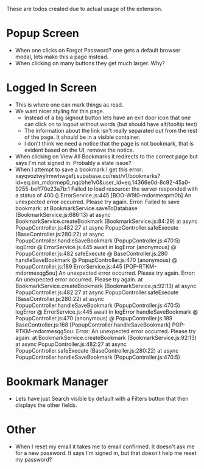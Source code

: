These are todos created due to actual usage of the extension.

# Popup Screen
- When one clicks on Forgot Password? one gets a default browser modal, lets make this a page instead.
- When clicking on many buttons they get much larger. Why?

# Logged In Screen
- This is where one can mark things as read.
- We want nicer styling for this page.
    - Instead of a big signout button lets have an exit door icon that one can click on to logout without words (but should have alt/tooltip text)
    - The information about the link isn't really separated out from the rest of the page. It should be in a visible container.
    - I don't think we need a notice that the page is not bookmark, that is evident based on the UI, remove the notice.
- When clicking on View All Bookmarks it redirects to the correct page but says I'm not signed in. Probably a state issue?
- When I attempt to save a bookmark I get this error:
xayqvoztwylrmwhwgefj.supabase.co/rest/v1/bookmarks?id=eq.bm_mdormep0_nqcbhe1v0&user_id=eq.14366e0d-8c92-45a0-9255-beff70e23a7b:1   Failed to load resource: the server responded with a status of 400 ()
ErrorService.js:445  [BOO-W9I0-mdormesprh0b] An unexpected error occurred. Please try again. Error: Failed to save bookmark: 
    at BookmarkService.saveToDatabase (BookmarkService.js:686:13)
    at async BookmarkService.createBookmark (BookmarkService.js:84:29)
    at async PopupController.js:482:27
    at async PopupController.safeExecute (BaseController.js:280:22)
    at async PopupController.handleSaveBookmark (PopupController.js:470:5)
logError @ ErrorService.js:445
await in logError
(anonymous) @ PopupController.js:482
safeExecute @ BaseController.js:280
handleSaveBookmark @ PopupController.js:470
(anonymous) @ PopupController.js:189
ErrorService.js:445  [POP-RTKM-mdormesqg5ou] An unexpected error occurred. Please try again. Error: An unexpected error occurred. Please try again.
    at BookmarkService.createBookmark (BookmarkService.js:92:13)
    at async PopupController.js:482:27
    at async PopupController.safeExecute (BaseController.js:280:22)
    at async PopupController.handleSaveBookmark (PopupController.js:470:5)
logError @ ErrorService.js:445
await in logError
handleSaveBookmark @ PopupController.js:470
(anonymous) @ PopupController.js:189
BaseController.js:168  [PopupController.handleSaveBookmark] POP-RTKM-mdormesqg5ou: Error: An unexpected error occurred. Please try again.
    at BookmarkService.createBookmark (BookmarkService.js:92:13)
    at async PopupController.js:482:27
    at async PopupController.safeExecute (BaseController.js:280:22)
    at async PopupController.handleSaveBookmark (PopupController.js:470:5)

# Bookmark Manager
- Lets have just Search visible by default with a Filters button that then displays the other fields. 

# Other
- When I reset my email it takes me to email confirmed. It doesn't ask me for a new password. It says I'm signed in, but that doesn't help me reset my password?